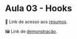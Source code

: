 # Aula 03 - Hooks 
📄 Link de acesso aos <a href="https://cord-delivery-7eb.notion.site/React-Avan-ado-0dd7bebfaf364c1f8544098923b060e5">resumos</a>. 

🖼 Link de <a href="https://splendorous-zuccutto-f119a5.netlify.app/">demonstração</a>.

